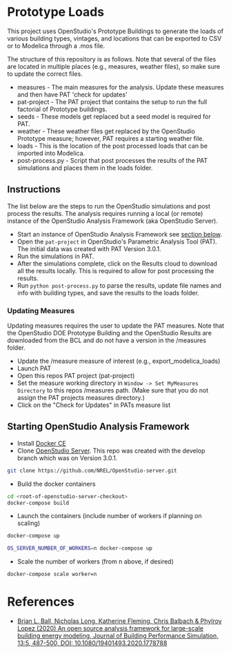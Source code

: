 # Prototype Loads

This project uses OpenStudio's Prototype Buildings to generate the loads of various building types, vintages, and 
locations that can be exported to CSV or to Modelica through a .mos file.

The structure of this repository is as follows. Note that several of the files are located in multiple places (e.g.,
measures, weather files), so make sure to update the correct files.

* measures - The main measures for the analysis. Update these measures and then have PAT 'check for updates'
* pat-project - The PAT project that contains the setup to run the full factorial of Prototype buildings.
* seeds - These models get replaced but a seed model is required for PAT.
* weather - These weather files get replaced by the OpenStudio Prototype measure; however, PAT requires a starting weather file.
* loads - This is the location of the post processed loads that can be imported into Modelica.
* post-process.py - Script that post processes the results of the PAT simulations and places them in the loads folder. 

## Instructions

The list below are the steps to run the OpenStudio simulations and post process the results. The analysis requires running 
a local (or remote) instance of the OpenStudio Analysis Framework (aka OpenStudio Server). 

* Start an instance of OpenStudio Analysis Framework see [section below](#starting-openstudio-analysis-framework).
* Open the `pat-project` in OpenStudio's Parametric Analysis Tool (PAT). The initial data was created with PAT Version 3.0.1.
* Run the simulations in PAT.
* After the simulations complete, click on the Results cloud to download all the results locally. This is required to allow for post processing the results.
* Run `python post-process.py` to parse the results, update file names and info with building types, and save the results to the loads folder.

### Updating Measures

Updating measures requires the user to update the PAT measures. Note that the OpenStudio DOE Prototype Building and
the OpenStudio Results are downloaded from the BCL and do not have a version in the /measures folder.
 
* Update the /measure measure of interest (e.g., export_modelica_loads)
* Launch PAT
* Open this repos PAT project (pat-project)
* Set the measure working directory in `Window -> Set MyMeasures Directory` to this repos /measures path. (Make sure that you do not assign the PAT projects measures directory.)
* Click on the "Check for Updates" in PATs measure list 

## Starting OpenStudio Analysis Framework

* Install [Docker CE](https://docs.docker.com/install/)
* Clone [OpenStudio Server](https://github.com/nrel/openstudio-server). This repo was created with the develop branch which was on Version 3.0.1.

```bash
git clone https://github.com/NREL/OpenStudio-server.git
```

* Build the docker containers

```bash
cd <root-of-openstudio-server-checkout>
docker-compose build
```

* Launch the containers (include number of workers if planning on scaling)

```bash
docker-compose up
```

```bash
OS_SERVER_NUMBER_OF_WORKERS=n docker-compose up
```

* Scale the number of workers (from n above, if desired)

```bash
docker-compose scale worker=n
```


# References

* [Brian L. Ball, Nicholas Long, Katherine Fleming, Chris Balbach & Phylroy Lopez (2020) An open source analysis framework for large-scale building energy modeling, Journal of Building Performance Simulation, 13:5, 487-500, DOI: 10.1080/19401493.2020.1778788](https://www.tandfonline.com/doi/full/10.1080/19401493.2020.1778788)

 